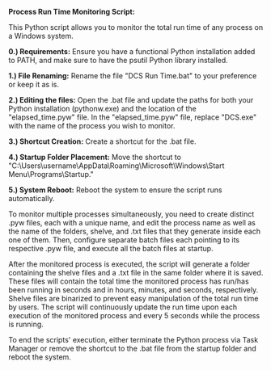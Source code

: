**Process Run Time Monitoring Script:**

This Python script allows you to monitor the total run time of any process on a Windows system.


**0.) Requirements:**
  Ensure you have a functional Python installation added to PATH, and make sure to have the psutil Python library installed.

**1.) File Renaming:**
  Rename the file "DCS Run Time.bat" to your preference or keep it as is.

**2.) Editing the files:**
  Open the .bat file and update the paths for both your Python installation (pythonw.exe) and the location of the "elapsed_time.pyw" file.
  In the "elapsed_time.pyw" file, replace "DCS.exe" with the name of the process you wish to monitor.

**3.) Shortcut Creation:**
  Create a shortcut for the .bat file.

**4.) Startup Folder Placement:**
  Move the shortcut to "C:\Users\username\AppData\Roaming\Microsoft\Windows\Start Menu\Programs\Startup."

**5.) System Reboot:**
  Reboot the system to ensure the script runs automatically.


To monitor multiple processes simultaneously, you need to create distinct .pyw files, each with a unique name, and edit the process name as well as the name of the folders, shelve, and .txt files that they generate inside each one of them. Then, configure separate batch files each pointing to its respective .pyw file, and execute all the batch files at startup.


After the monitored process is executed, the script will generate a folder containing the shelve files and a .txt file in the same folder where it is saved. These files will contain the total time the monitored process has run/has been running in seconds and in hours, minutes, and seconds, respectively. Shelve files are binarized to prevent easy manipulation of the total run time by users. The script will continuously update the run time upon each execution of the monitored process and every 5 seconds while the process is running.

To end the scripts' execution, either terminate the Python process via Task Manager or remove the shortcut to the .bat file from the startup folder and reboot the system.
